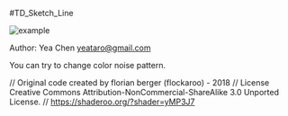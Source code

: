 #TD_Sketch_Line

![example](https://raw.githubusercontent.com/yeataro/TD_KIWI/master/Temporary-portal/TD_Sketch_Line/img/%5B2018.11.21_15.39.12%5D.jpg)

Author: Yea Chen <yeataro@gmail.com>

You can try to change color noise pattern.

// Original code created by florian berger (flockaroo) - 2018
// License Creative Commons Attribution-NonCommercial-ShareAlike 3.0 Unported License.
// https://shaderoo.org/?shader=yMP3J7